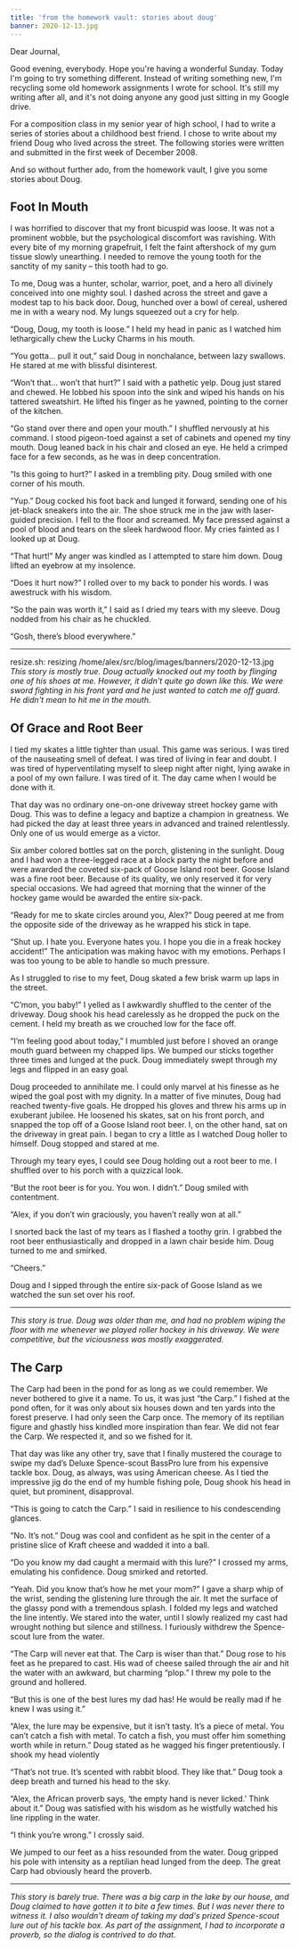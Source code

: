 ```yaml
---
title: 'from the homework vault: stories about doug'
banner: 2020-12-13.jpg
---
```


Dear Journal,

Good evening, everybody.  Hope you're having a wonderful Sunday.
Today I'm going to try something different.  Instead of writing
something new, I'm recycling some old homework assignments I wrote for
school.  It's still my writing after all, and it's not doing anyone
any good just sitting in my Google drive.

For a composition class in my senior year of high school, I had to
write a series of stories about a childhood best friend.  I chose to
write about my friend Doug who lived across the street.  The following
stories were written and submitted in the first week of December 2008.

And so without further ado, from the homework vault, I give you some
stories about Doug.

## Foot In Mouth

I was horrified to discover that my front bicuspid was loose.  It was
not a prominent wobble, but the psychological discomfort was
ravishing.  With every bite of my morning grapefruit, I felt the faint
aftershock of my gum tissue slowly unearthing.  I needed to remove the
young tooth for the sanctity of my sanity – this tooth had to go.

To me, Doug was a hunter, scholar, warrior, poet, and a hero all
divinely conceived into one mighty soul.  I dashed across the street
and gave a modest tap to his back door.  Doug, hunched over a bowl of
cereal, ushered me in with a weary nod.  My lungs squeezed out a cry
for help.

“Doug, Doug, my tooth is loose.”  I held my head in panic as I watched
him lethargically chew the Lucky Charms in his mouth.

“You gotta... pull it out,” said Doug in nonchalance, between lazy
swallows.  He stared at me with blissful disinterest.

“Won’t that... won’t that hurt?”  I said with a pathetic yelp.  Doug
just stared and chewed.  He lobbed his spoon into the sink and wiped
his hands on his tattered sweatshirt.  He lifted his finger as he
yawned, pointing to the corner of the kitchen.

“Go stand over there and open your mouth.”  I shuffled nervously at
his command.  I stood pigeon-toed against a set of cabinets and opened
my tiny mouth.  Doug leaned back in his chair and closed an eye.  He
held a crimped face for a few seconds, as he was in deep
concentration.

“Is this going to hurt?”  I asked in a trembling pity.  Doug smiled
with one corner of his mouth.

“Yup.”  Doug cocked his foot back and lunged it forward, sending one
of his jet-black sneakers into the air.  The shoe struck me in the jaw
with laser-guided precision.  I fell to the floor and screamed.  My
face pressed against a pool of blood and tears on the sleek hardwood
floor.  My cries fainted as I looked up at Doug.

“That hurt!”  My anger was kindled as I attempted to stare him down.
Doug lifted an eyebrow at my insolence.

“Does it hurt now?”  I rolled over to my back to ponder his words.  I
was awestruck with his wisdom.

“So the pain was worth it,” I said as I dried my tears with my sleeve.
Doug nodded from his chair as he chuckled.

“Gosh, there’s blood everywhere.”

---

resize.sh: resizing /home/alex/src/blog/images/banners/2020-12-13.jpg
_This story is mostly true.  Doug actually knocked out my tooth by
flinging one of his shoes at me.  However, it didn't quite go down
like this.  We were sword fighting in his front yard and he just
wanted to catch me off guard.  He didn't mean to hit me in the mouth._

## Of Grace and Root Beer

I tied my skates a little tighter than usual.  This game was serious.
I was tired of the nauseating smell of defeat.  I was tired of living
in fear and doubt.  I was tired of hyperventilating myself to sleep
night after night, lying awake in a pool of my own failure.  I was
tired of it.  The day came when I would be done with it.

That day was no ordinary one-on-one driveway street hockey game with
Doug.  This was to define a legacy and baptize a champion in
greatness.  We had picked the day at least three years in advanced and
trained relentlessly.  Only one of us would emerge as a victor.

Six amber colored bottles sat on the porch, glistening in the
sunlight.  Doug and I had won a three-legged race at a block party the
night before and were awarded the coveted six-pack of Goose Island
root beer.  Goose Island was a fine root beer.  Because of its
quality, we only reserved it for very special occasions.  We had
agreed that morning that the winner of the hockey game would be
awarded the entire six-pack.

“Ready for me to skate circles around you, Alex?”  Doug peered at me
from the opposite side of the driveway as he wrapped his stick in
tape.

“Shut up.  I hate you.  Everyone hates you.  I hope you die in a freak
hockey accident!”  The anticipation was making havoc with my emotions.
Perhaps I was too young to be able to handle so much pressure.

As I struggled to rise to my feet, Doug skated a few brisk warm up
laps in the street.

“C’mon, you baby!”  I yelled as I awkwardly shuffled to the center of
the driveway.  Doug shook his head carelessly as he dropped the puck
on the cement.  I held my breath as we crouched low for the face off.

“I’m feeling good about today,” I mumbled just before I shoved an
orange mouth guard between my chapped lips.  We bumped our sticks
together three times and lunged at the puck.  Doug immediately swept
through my legs and flipped in an easy goal.

Doug proceeded to annihilate me.  I could only marvel at his finesse
as he wiped the goal post with my dignity.  In a matter of five
minutes, Doug had reached twenty-five goals.  He dropped his gloves
and threw his arms up in exuberant jubilee.  He loosened his skates,
sat on his front porch, and snapped the top off of a Goose Island root
beer.  I, on the other hand, sat on the driveway in great pain.  I
began to cry a little as I watched Doug holler to himself.  Doug
stopped and stared at me.

Through my teary eyes, I could see Doug holding out a root beer to me.
I shuffled over to his porch with a quizzical look.

“But the root beer is for you.  You won. I didn’t.”  Doug smiled with
contentment.

“Alex, if you don’t win graciously, you haven’t really won at all.”

I snorted back the last of my tears as I flashed a toothy grin.  I
grabbed the root beer enthusiastically and dropped in a lawn chair
beside him.  Doug turned to me and smirked.

“Cheers.”

Doug and I sipped through the entire six-pack of Goose Island as we
watched the sun set over his roof.

---

_This story is true.  Doug was older than me, and had no problem
wiping the floor with me whenever we played roller hockey in his
driveway.  We were competitive, but the viciousness was mostly
exaggerated._

## The Carp

The Carp had been in the pond for as long as we could remember.  We
never bothered to give it a name.  To us, it was just “the Carp.”  I
fished at the pond often, for it was only about six houses down and
ten yards into the forest preserve.  I had only seen the Carp once.
The memory of its reptilian figure and ghastly hiss kindled more
inspiration than fear.  We did not fear the Carp.  We respected it,
and so we fished for it.

That day was like any other try, save that I finally mustered the
courage to swipe my dad’s Deluxe Spence-scout BassPro lure from his
expensive tackle box.  Doug, as always, was using American cheese.  As
I tied the impressive jig do the end of my humble fishing pole, Doug
shook his head in quiet, but prominent, disapproval.

“This is going to catch the Carp.” I said in resilience to his
condescending glances.

“No.  It’s not.”  Doug was cool and confident as he spit in the center
of a pristine slice of Kraft cheese and wadded it into a ball.

“Do you know my dad caught a mermaid with this lure?”  I crossed my
arms, emulating his confidence.  Doug smirked and retorted.

“Yeah.  Did you know that’s how he met your mom?”  I gave a sharp whip
of the wrist, sending the glistening lure through the air.  It met the
surface of the glassy pond with a tremendous splash.  I folded my legs
and watched the line intently.  We stared into the water, until I
slowly realized my cast had wrought nothing but silence and stillness.
I furiously withdrew the Spence-scout lure from the water.

“The Carp will never eat that.  The Carp is wiser than that.”  Doug
rose to his feet as he prepared to cast.  His wad of cheese sailed
through the air and hit the water with an awkward, but charming
“plop.”  I threw my pole to the ground and hollered.

“But this is one of the best lures my dad has!  He would be really mad
if he knew I was using it.”

“Alex, the lure may be expensive, but it isn’t tasty.  It’s a piece of
metal.  You can’t catch a fish with metal.  To catch a fish, you must
offer him something worth while in return.”  Doug stated as he wagged
his finger pretentiously.  I shook my head violently

“That’s not true.  It’s scented with rabbit blood.  They like that.”
Doug took a deep breath and turned his head to the sky.

“Alex, the African proverb says, ‘the empty hand is never licked.’
Think about it.”  Doug was satisfied with his wisdom as he wistfully
watched his line rippling in the water.

“I think you’re wrong.”  I crossly said.

We jumped to our feet as a hiss resounded from the water.  Doug
gripped his pole with intensity as a reptilian head lunged from the
deep.  The great Carp had obviously heard the proverb.

---

_This story is barely true.  There was a big carp in the lake by our
house, and Doug claimed to have gotten it to bite a few times.  But I
was never there to witness it.  I also wouldn't dream of taking my
dad's prized Spence-scout lure out of his tackle box.  As part of the
assignment, I had to incorporate a proverb, so the dialog is contrived
to do that._
